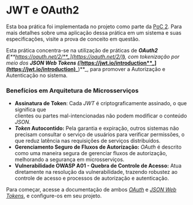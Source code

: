 # JWT e OAuth2

Esta boa prática foi implementada no projeto como parte da [PoC 2](../provas-de-conceito/poc-2-autenticacao-e-comunicacao/). Para mais detalhes sobre uma aplicação dessa prática em um sistema e suas especificações, visite a prova de conceito em questão.

Esta prática concentra-se na utilização de práticas de _**OAuth2 (**_[_**https://oauth.net/2/**_](https://oauth.net/2/)_**)**_, com _tokenização_ por meio dos _**JSON Web Tokens (**_[_**https://jwt.io/introduction**_](https://jwt.io/introduction)_**)**_, para promover a Autorização e Autenticação no sistema.

### Benefícios em Arquitetura de Microsserviços

* **Assinatura de Token**: Cada _JWT_ é criptograficamente assinado, o que significa que\
  clientes ou partes mal-intencionadas não podem modificar o conteúdo _JSON_.
* _**Token**_**&#x20;Autocontido:** Pela garantia e expiração, outros sistemas não precisam consultar o serviço de usuários para verificar permissões, o que reduz latência nas requisições de serviços distribuídos.
* **Gerenciamento Seguro de Fluxos de Autorização:** _OAuth_ é descrito como uma maneira segura de gerenciar fluxos de autorização, melhorando a segurança em microsserviços.
* **Vulnerabilidade OWASP A01 - Quebra de Controle de Acesso:** Atua diretamente na resolução da vulnerabilidade, trazendo robustez ao controle de acesso e processos de autorização e autenticação.

Para começar, acesse a documentação de ambos [_OAuth_](https://oauth.net/2/) e [_JSON_ _Web_ _Tokens_](https://jwt.io/introduction), e configure-os em seu projeto.

